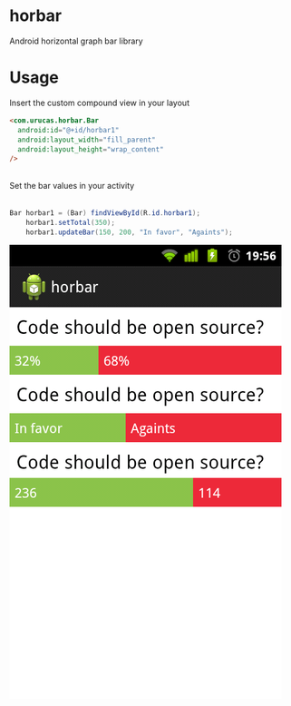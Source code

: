 horbar
======

Android horizontal graph bar library

Usage
=====

Insert the custom compound view in your layout

``` html
<com.urucas.horbar.Bar
  android:id="@+id/horbar1"
  android:layout_width="fill_parent"
  android:layout_height="wrap_content"
/>
        
```
Set the bar values in your activity

``` java

Bar horbar1 = (Bar) findViewById(R.id.horbar1);
    horbar1.setTotal(350);
    horbar1.updateBar(150, 200, "In favor", "Againts");
```

![alt tag](https://raw.githubusercontent.com/Urucas/horbar/master/screenshot-1404514586242.png)
